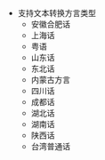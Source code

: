 * 支持文本转换方言类型
  * 安徽合肥话
  * 上海话
  * 粤语
  * 山东话
  * 东北话
  * 内蒙古方言
  * 四川话
  * 成都话
  * 湖北话
  * 湖南话
  * 陕西话
  * 台湾普通话
